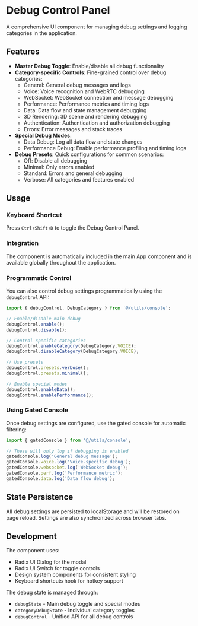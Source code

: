 # Debug Control Panel

A comprehensive UI component for managing debug settings and logging categories in the application.

## Features

- **Master Debug Toggle**: Enable/disable all debug functionality
- **Category-specific Controls**: Fine-grained control over debug categories:
  - General: General debug messages and logs
  - Voice: Voice recognition and WebRTC debugging
  - WebSocket: WebSocket connection and message debugging
  - Performance: Performance metrics and timing logs
  - Data: Data flow and state management debugging
  - 3D Rendering: 3D scene and rendering debugging
  - Authentication: Authentication and authorization debugging
  - Errors: Error messages and stack traces
- **Special Debug Modes**:
  - Data Debug: Log all data flow and state changes
  - Performance Debug: Enable performance profiling and timing logs
- **Debug Presets**: Quick configurations for common scenarios:
  - Off: Disable all debugging
  - Minimal: Only errors enabled
  - Standard: Errors and general debugging
  - Verbose: All categories and features enabled

## Usage

### Keyboard Shortcut

Press `Ctrl+Shift+D` to toggle the Debug Control Panel.

### Integration

The component is automatically included in the main App component and is available globally throughout the application.

### Programmatic Control

You can also control debug settings programmatically using the `debugControl` API:

```typescript
import { debugControl, DebugCategory } from '@/utils/console';

// Enable/disable main debug
debugControl.enable();
debugControl.disable();

// Control specific categories
debugControl.enableCategory(DebugCategory.VOICE);
debugControl.disableCategory(DebugCategory.VOICE);

// Use presets
debugControl.presets.verbose();
debugControl.presets.minimal();

// Enable special modes
debugControl.enableData();
debugControl.enablePerformance();
```

### Using Gated Console

Once debug settings are configured, use the gated console for automatic filtering:

```typescript
import { gatedConsole } from '@/utils/console';

// These will only log if debugging is enabled
gatedConsole.log('General debug message');
gatedConsole.voice.log('Voice-specific debug');
gatedConsole.websocket.log('WebSocket debug');
gatedConsole.perf.log('Performance metric');
gatedConsole.data.log('Data flow debug');
```

## State Persistence

All debug settings are persisted to localStorage and will be restored on page reload. Settings are also synchronized across browser tabs.

## Development

The component uses:
- Radix UI Dialog for the modal
- Radix UI Switch for toggle controls
- Design system components for consistent styling
- Keyboard shortcuts hook for hotkey support

The debug state is managed through:
- `debugState` - Main debug toggle and special modes
- `categoryDebugState` - Individual category toggles
- `debugControl` - Unified API for all debug controls